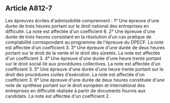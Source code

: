 Article A812-7
----
Les épreuves écrites d'admissibilité comprennent : 1° Une épreuve d'une durée de
trois heures portant sur le droit national des entreprises en difficulté. La
note est affectée d'un coefficient 6. 2° Une épreuve d'une durée de trois heures
consistant en la résolution d'un cas pratique de comptabilité correspondant au
programme de l'épreuve du DPECF. La note est affectée d'un coefficient 3. 3° Une
épreuve d'une durée de deux heures portant sur le droit de la vente et le droit
des sûretés. La note est affectée d'un coefficient 3. 4° Une épreuve d'une durée
d'une heure trente portant sur le droit social lié aux procédures collectives.
La note est affectée d'un coefficient 3. 5° Une épreuve d'une durée d'une heure
trente portant sur le droit des procédures civiles d'exécution. La note est
affectée d'un coefficient 3. 6° Une épreuve d'une durée de deux heures
constituée d'une note de synthèse portant sur le droit européen et international
des entreprises en difficulté réalisée à partir de documents fournis aux
candidats. La note est affectée d'un coefficient 2.
